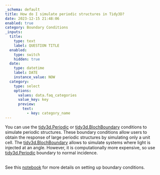 ```yaml
---
_schema: default
title: How do I simulate periodic structures in Tidy3D?
date: 2023-12-15 21:48:06
enabled: true
category: Boundary Conditions
_inputs:
  title:
    type: text
    label: QUESTION TITLE
  enabled:
    type: switch
    hidden: true
  date:
    type: datetime
    label: DATE
    instance_value: NOW
  category:
    type: select
    options:
      values: data.faq_categories
      value_key: key
      preview:
        text:
          - key: category_name
---
```

<div><div>You can use the&nbsp;<a target="_blank" rel="noopener" href="https://docs.flexcompute.com/projects/tidy3d/en/latest/api/_autosummary/tidy3d.Periodic.html#tidy3d.Periodic">tidy3d.Periodic</a>&nbsp;or <a target="_blank" rel="noopener" href="https://docs.flexcompute.com/projects/tidy3d/en/latest/api/_autosummary/tidy3d.BlochBoundary.html#tidy3d.BlochBoundary">tidy3d.BlochBoundary</a>&nbsp;conditions to simulate periodic structures. These boundary conditions allow users to obtain the response of large periodic structures by simulating only a unit cell. The&nbsp;<a target="_blank" rel="noopener" href="https://docs.flexcompute.com/projects/tidy3d/en/latest/api/_autosummary/tidy3d.BlochBoundary.html#tidy3d.BlochBoundary">tidy3d.BlochBoundary</a> allows to simulate systems where light is injected at an angle. However, it is computationally more expensive, so use <a target="_blank" rel="noopener" href="https://docs.flexcompute.com/projects/tidy3d/en/latest/api/_autosummary/tidy3d.Periodic.html#tidy3d.Periodic">tidy3d.Periodic</a>&nbsp;boundary to normal incidence.</div><div> </div></div>

See this [notebook](https://www.flexcompute.com/tidy3d/examples/notebooks/BoundaryConditions/) for more details on setting up boundary conditions.